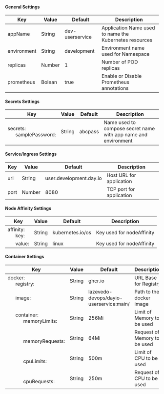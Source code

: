 #### General Settings
|Key|Value|Default|Description|
|---|---|---|---| 
|appName|String|dev-userservice|Application Name used to name the Kubernetes resources|
|environment|String|development|Environment name used for Namespace|
|replicas|Number|1|Number of POD replicas|
|prometheus|Bolean|true|Enable or Disable Prometheus annotations|

#### Secrets Settings
|Key|Value|Default|Description|
|---|---|---|---| 
|secrets:<br>&nbsp;&nbsp;&nbsp;&nbsp;&nbsp;&nbsp;samplePassword:|String|abcpass|Name used to compose secret name with app name and environment|

#### Service/Ingress Settings
|Key|Value|Default|Description|
|---|---|---|---| 
|url|String|user.development.day.io|Host URL for application|
|port|Number|8080|TCP port for application|

#### Node Affinity Settings
|Key|Value|Default|Description|
|---|---|---|---| 
|affinity:<br>&nbsp;&nbsp;&nbsp;&nbsp;&nbsp;&nbsp;key:|String|kubernetes.io/os|Key used for nodeAffinity|
|&nbsp;&nbsp;&nbsp;&nbsp;&nbsp;&nbsp;value:|String|linux|Key used for nodeAffinity|

#### Container Settings
|Key|Value|Default|Description|
|---|---|---|---| 
|docker:<br>&nbsp;&nbsp;&nbsp;&nbsp;&nbsp;&nbsp;registry:|String|ghcr.io|URL Base for Registry|
|&nbsp;&nbsp;&nbsp;&nbsp;&nbsp;&nbsp;image:|String|lazevedo-devops/dayio-userservice:main/|Path to the docker image|
|&nbsp;&nbsp;&nbsp;&nbsp;&nbsp;&nbsp;container:<br>&nbsp;&nbsp;&nbsp;&nbsp;&nbsp;&nbsp;&nbsp;&nbsp;&nbsp;&nbsp;&nbsp;&nbsp;memoryLimits:|String|256Mi|Limit of Memory to be used|
|&nbsp;&nbsp;&nbsp;&nbsp;&nbsp;&nbsp;<br>&nbsp;&nbsp;&nbsp;&nbsp;&nbsp;&nbsp;&nbsp;&nbsp;&nbsp;&nbsp;&nbsp;&nbsp;memoryRequests:|String|64Mi|Request of Memory to be used|
|&nbsp;&nbsp;&nbsp;&nbsp;&nbsp;&nbsp;<br>&nbsp;&nbsp;&nbsp;&nbsp;&nbsp;&nbsp;&nbsp;&nbsp;&nbsp;&nbsp;&nbsp;&nbsp;cpuLimits:|String|500m|Limit of CPU to be used|
|&nbsp;&nbsp;&nbsp;&nbsp;&nbsp;&nbsp;<br>&nbsp;&nbsp;&nbsp;&nbsp;&nbsp;&nbsp;&nbsp;&nbsp;&nbsp;&nbsp;&nbsp;&nbsp;cpuRequests:|String|250m|Request of CPU to be used|